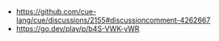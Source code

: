 - https://github.com/cue-lang/cue/discussions/2155#discussioncomment-4262667
- https://go.dev/play/p/b4S-VWK-yWR

